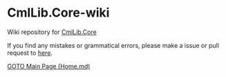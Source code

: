 # CmlLib.Core-wiki

Wiki repository for [CmlLib.Core](https://github.com/CmlLib/CmlLib.Core)

If you find any mistakes or grammatical errors, please make a issue or pull request to [here](https://github.com/CmlLib/CmlLib.Core-wiki/pulls).

[GOTO Main Page (Home.md)](https://github.com/CmlLib/CmlLib.Core/wiki/Home)